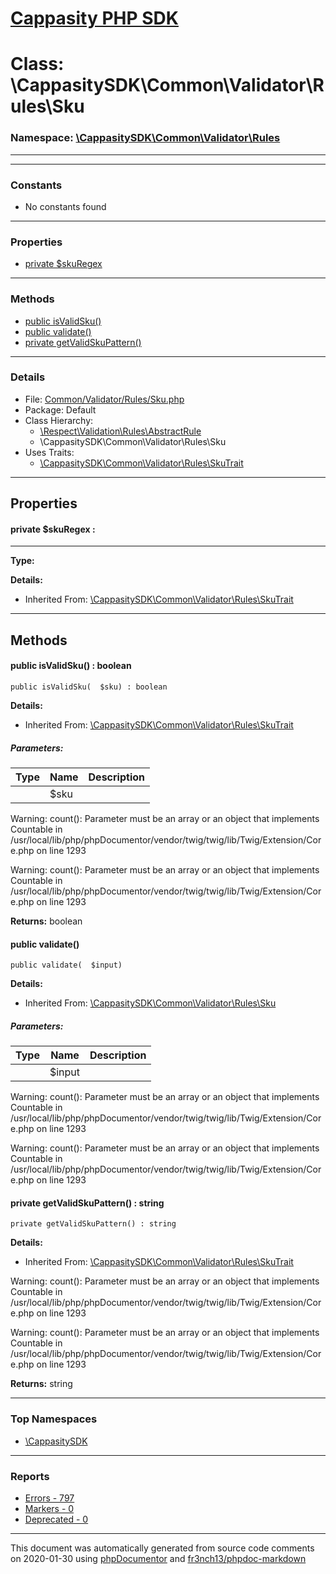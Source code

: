 # [Cappasity PHP SDK](../home.md)

# Class: \CappasitySDK\Common\Validator\Rules\Sku
### Namespace: [\CappasitySDK\Common\Validator\Rules](../namespaces/CappasitySDK.Common.Validator.Rules.md)
---
---
### Constants
* No constants found
---
### Properties
* [private $skuRegex](../classes/CappasitySDK.Common.Validator.Rules.SkuTrait.md#property_skuRegex)
---
### Methods
* [public isValidSku()](../classes/CappasitySDK.Common.Validator.Rules.SkuTrait.md#method_isValidSku)
* [public validate()](../classes/CappasitySDK.Common.Validator.Rules.Sku.md#method_validate)
* [private getValidSkuPattern()](../classes/CappasitySDK.Common.Validator.Rules.SkuTrait.md#method_getValidSkuPattern)
---
### Details
* File: [Common/Validator/Rules/Sku.php](../files/Common.Validator.Rules.Sku.md)
* Package: Default
* Class Hierarchy: 
  * [\Respect\Validation\Rules\AbstractRule]()
  * \CappasitySDK\Common\Validator\Rules\Sku
* Uses Traits:
  * [\CappasitySDK\Common\Validator\Rules\SkuTrait](../classes/CappasitySDK.Common.Validator.Rules.SkuTrait.md)
---
## Properties
<a name="property_skuRegex"></a>
#### private $skuRegex : 
---
**Type:** 

**Details:**
* Inherited From: [\CappasitySDK\Common\Validator\Rules\SkuTrait](../classes/CappasitySDK.Common.Validator.Rules.SkuTrait.md)



---
## Methods
<a name="method_isValidSku" class="anchor"></a>
#### public isValidSku() : boolean

```
public isValidSku(  $sku) : boolean
```

**Details:**
* Inherited From: [\CappasitySDK\Common\Validator\Rules\SkuTrait](../classes/CappasitySDK.Common.Validator.Rules.SkuTrait.md)
##### Parameters:
| Type | Name | Description |
| ---- | ---- | ----------- |
| <code></code> | $sku  |  |

Warning: count(): Parameter must be an array or an object that implements Countable in /usr/local/lib/php/phpDocumentor/vendor/twig/twig/lib/Twig/Extension/Core.php on line 1293

Warning: count(): Parameter must be an array or an object that implements Countable in /usr/local/lib/php/phpDocumentor/vendor/twig/twig/lib/Twig/Extension/Core.php on line 1293

**Returns:** boolean


<a name="method_validate" class="anchor"></a>
#### public validate() 

```
public validate(  $input) 
```

**Details:**
* Inherited From: [\CappasitySDK\Common\Validator\Rules\Sku](../classes/CappasitySDK.Common.Validator.Rules.Sku.md)
##### Parameters:
| Type | Name | Description |
| ---- | ---- | ----------- |
| <code></code> | $input  |  |

Warning: count(): Parameter must be an array or an object that implements Countable in /usr/local/lib/php/phpDocumentor/vendor/twig/twig/lib/Twig/Extension/Core.php on line 1293

Warning: count(): Parameter must be an array or an object that implements Countable in /usr/local/lib/php/phpDocumentor/vendor/twig/twig/lib/Twig/Extension/Core.php on line 1293




<a name="method_getValidSkuPattern" class="anchor"></a>
#### private getValidSkuPattern() : string

```
private getValidSkuPattern() : string
```

**Details:**
* Inherited From: [\CappasitySDK\Common\Validator\Rules\SkuTrait](../classes/CappasitySDK.Common.Validator.Rules.SkuTrait.md)

Warning: count(): Parameter must be an array or an object that implements Countable in /usr/local/lib/php/phpDocumentor/vendor/twig/twig/lib/Twig/Extension/Core.php on line 1293

Warning: count(): Parameter must be an array or an object that implements Countable in /usr/local/lib/php/phpDocumentor/vendor/twig/twig/lib/Twig/Extension/Core.php on line 1293

**Returns:** string



---

### Top Namespaces

* [\CappasitySDK](../namespaces/CappasitySDK.html.md)

---

### Reports
* [Errors - 797](../reports/errors.md)
* [Markers - 0](../reports/markers.md)
* [Deprecated - 0](../reports/deprecated.md)

---

This document was automatically generated from source code comments on 2020-01-30 using [phpDocumentor](http://www.phpdoc.org/) and [fr3nch13/phpdoc-markdown](https://github.com/fr3nch13/phpdoc-markdown)
